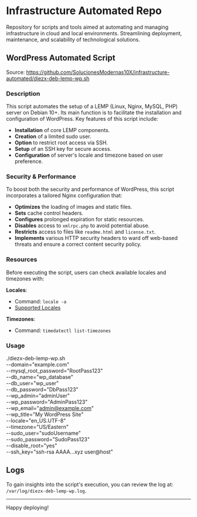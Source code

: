 # Infrastructure Automated Repo
Repository for scripts and tools aimed at automating and managing infrastructure in cloud and local environments. Streamlining deployment, maintenance, and scalability of technological solutions.

## WordPress Automated Script
Source: https://github.com/SolucionesModernas10X/infrastructure-automated/diezx-deb-lemp-wp.sh

### Description

This script automates the setup of a LEMP (Linux, Nginx, MySQL, PHP) server on Debian 10+. Its main function is to facilitate the installation and configuration of WordPress. Key features of this script include:

- **Installation** of core LEMP components.
- **Creation** of a limited sudo user.
- **Option** to restrict root access via SSH.
- **Setup** of an SSH key for secure access.
- **Configuration** of server's locale and timezone based on user preference.

### Security & Performance

To boost both the security and performance of WordPress, this script incorporates a tailored Nginx configuration that:

- **Optimizes** the loading of images and static files.
- **Sets** cache control headers.
- **Configures** prolonged expiration for static resources.
- **Disables** access to `xmlrpc.php` to avoid potential abuse.
- **Restricts** access to files like `readme.html` and `license.txt`.
- **Implements** various HTTP security headers to ward off web-based threats and ensure a correct content security policy.

### Resources

Before executing the script, users can check available locales and timezones with:

**Locales**:
- Command: `locale -a`
- [Supported Locales](https://www.gnu.org/software/gettext/manual/html_node/Locale-Names.html)

**Timezones**:
- Command: `timedatectl list-timezones`

### Usage
./diezx-deb-lemp-wp.sh \
     --domain="example.com" \
     --mysql_root_password="RootPass123" \
     --db_name="wp_database" \
     --db_user="wp_user" \
     --db_password="DbPass123" \
     --wp_admin="adminUser" \
     --wp_password="AdminPass123" \
     --wp_email="admin@example.com" \
     --wp_title="My WordPress Site" \
     --locale="en_US.UTF-8" \
     --timezone="US/Eastern" \
     --sudo_user="sudoUsername" \
     --sudo_password="SudoPass123" \
     --disable_root="yes" \
     --ssh_key="ssh-rsa AAAA...xyz user@host"

## Logs
To gain insights into the script's execution, you can review the log at: `/var/log/diezx-deb-lemp-wp.log`.

---

Happy deploying!